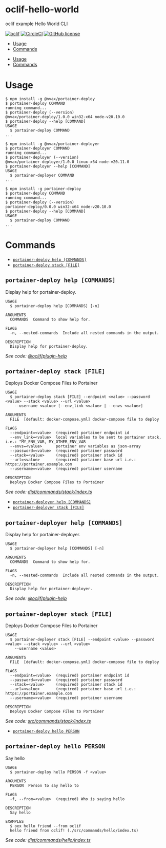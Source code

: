 oclif-hello-world
=================

oclif example Hello World CLI

[![oclif](https://img.shields.io/badge/cli-oclif-brightgreen.svg)](https://oclif.io)
[![CircleCI](https://circleci.com/gh/oclif/hello-world/tree/main.svg?style=shield)](https://circleci.com/gh/oclif/hello-world/tree/main)
[![GitHub license](https://img.shields.io/github/license/oclif/hello-world)](https://github.com/oclif/hello-world/blob/main/LICENSE)

<!-- toc -->
* [Usage](#usage)
* [Commands](#commands)
<!-- tocstop -->
* [Usage](#usage)
* [Commands](#commands)
<!-- tocstop -->
# Usage
<!-- usage -->
```sh-session
$ npm install -g @nvax/portainer-deploy
$ portainer-deploy COMMAND
running command...
$ portainer-deploy (--version)
@nvax/portainer-deploy/1.0.0 win32-x64 node-v20.10.0
$ portainer-deploy --help [COMMAND]
USAGE
  $ portainer-deploy COMMAND
...
```
<!-- usagestop -->
```sh-session
$ npm install -g @nvax/portainer-deployer
$ portainer-deployer COMMAND
running command...
$ portainer-deployer (--version)
@nvax/portainer-deployer/1.0.0 linux-x64 node-v20.11.0
$ portainer-deployer --help [COMMAND]
USAGE
  $ portainer-deployer COMMAND
...
```
<!-- usagestop -->
```sh-session
$ npm install -g portainer-deploy
$ portainer-deploy COMMAND
running command...
$ portainer-deploy (--version)
portainer-deploy/0.0.0 win32-x64 node-v20.10.0
$ portainer-deploy --help [COMMAND]
USAGE
  $ portainer-deploy COMMAND
...
```
# Commands
<!-- commands -->
* [`portainer-deploy help [COMMANDS]`](#portainer-deploy-help-commands)
* [`portainer-deploy stack [FILE]`](#portainer-deploy-stack-file)

## `portainer-deploy help [COMMANDS]`

Display help for portainer-deploy.

```
USAGE
  $ portainer-deploy help [COMMANDS] [-n]

ARGUMENTS
  COMMANDS  Command to show help for.

FLAGS
  -n, --nested-commands  Include all nested commands in the output.

DESCRIPTION
  Display help for portainer-deploy.
```

_See code: [@oclif/plugin-help](https://github.com/oclif/plugin-help/blob/v6.0.8/lib/commands/help.ts)_

## `portainer-deploy stack [FILE]`

Deploys Docker Compose Files to Portainer

```
USAGE
  $ portainer-deploy stack [FILE] --endpoint <value> --password <value> --stack <value> --url <value>
    --username <value> [--env_link <value> | --envs <value>]

ARGUMENTS
  FILE  [default: docker-compose.yml] docker-compose file to deploy

FLAGS
  --endpoint=<value>  (required) portainer endpoint id
  --env_link=<value>  local variables to be sent to portainer stack, i.e.: "MY_ENV_VAR, MY_OTHER_ENV_VAR
  --envs=<value>      portainer env variables as json-array
  --password=<value>  (required) portainer password
  --stack=<value>     (required) portainer stack id
  --url=<value>       (required) portainer base url i.e.: https://portainer.example.com
  --username=<value>  (required) portainer username

DESCRIPTION
  Deploys Docker Compose Files to Portainer
```

_See code: [dist/commands/stack/index.ts](https://gitlab.com/nvax/portainer-deployer/blob/v1.0.0/dist/commands/stack/index.ts)_
<!-- commandsstop -->
* [`portainer-deployer help [COMMANDS]`](#portainer-deployer-help-commands)
* [`portainer-deployer stack [FILE]`](#portainer-deployer-stack-file)

## `portainer-deployer help [COMMANDS]`

Display help for portainer-deployer.

```
USAGE
  $ portainer-deployer help [COMMANDS] [-n]

ARGUMENTS
  COMMANDS  Command to show help for.

FLAGS
  -n, --nested-commands  Include all nested commands in the output.

DESCRIPTION
  Display help for portainer-deployer.
```

_See code: [@oclif/plugin-help](https://github.com/oclif/plugin-help/blob/v6.0.8/src/commands/help.ts)_

## `portainer-deployer stack [FILE]`

Deploys Docker Compose Files to Portainer

```
USAGE
  $ portainer-deployer stack [FILE] --endpoint <value> --password <value> --stack <value> --url <value>
    --username <value>

ARGUMENTS
  FILE  [default: docker-compose.yml] docker-compose file to deploy

FLAGS
  --endpoint=<value>  (required) portainer endpoint id
  --password=<value>  (required) portainer password
  --stack=<value>     (required) portainer stack id
  --url=<value>       (required) portainer base url i.e.: https://portainer.example.com
  --username=<value>  (required) portainer username

DESCRIPTION
  Deploys Docker Compose Files to Portainer
```

_See code: [src/commands/stack/index.ts](https://gitlab.com/nvax/portainer-deployer/blob/v1.0.0/src/commands/stack/index.ts)_
<!-- commandsstop -->
* [`portainer-deploy hello PERSON`](#portainer-deploy-hello-person)

## `portainer-deploy hello PERSON`

Say hello

```
USAGE
  $ portainer-deploy hello PERSON -f <value>

ARGUMENTS
  PERSON  Person to say hello to

FLAGS
  -f, --from=<value>  (required) Who is saying hello

DESCRIPTION
  Say hello

EXAMPLES
  $ oex hello friend --from oclif
  hello friend from oclif! (./src/commands/hello/index.ts)
```

_See code: [dist/commands/hello/index.ts](https://github.com/novarx.ch/portainer-deploy/blob/v0.0.0/dist/commands/hello/index.ts)_
